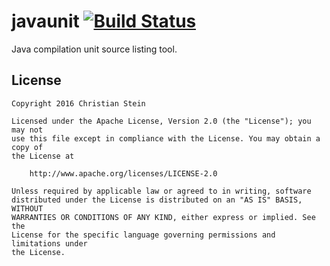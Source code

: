 # javaunit [![Build Status](https://travis-ci.org/sormuras/javaunit.svg?branch=master)](https://travis-ci.org/sormuras/javaunit)
Java compilation unit source listing tool.


## License

```text
Copyright 2016 Christian Stein

Licensed under the Apache License, Version 2.0 (the "License"); you may not
use this file except in compliance with the License. You may obtain a copy of
the License at

    http://www.apache.org/licenses/LICENSE-2.0

Unless required by applicable law or agreed to in writing, software
distributed under the License is distributed on an "AS IS" BASIS, WITHOUT
WARRANTIES OR CONDITIONS OF ANY KIND, either express or implied. See the
License for the specific language governing permissions and limitations under
the License.
```